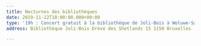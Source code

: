 ```yaml
---
title: Nocturnes des bibliothèques
date: 2019-11-22T18:00:00.000+00:00
type: '19h : Concert gratuit à la bibliothèque de Joli-Bois à Woluwe-Saint-Pierre '
address: Bibliothèque Joli-Bois Drève des Shetlands 15 1150 Bruxelles

---
```

